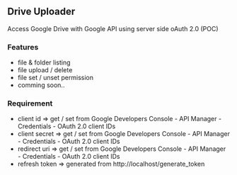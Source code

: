 ## Drive Uploader

Access Google Drive with Google API using server side oAuth 2.0 (POC)

### Features

- file & folder listing
- file upload / delete
- file set / unset permission
- comming soon..


### Requirement

- client id     => get / set from Google Developers Console - API Manager - Credentials - OAuth 2.0 client IDs
- client secret => get / set from Google Developers Console - API Manager - Credentials - OAuth 2.0 client IDs
- redirect uri  => get / set from Google Developers Console - API Manager - Credentials - OAuth 2.0 client IDs
- refresh token => generated from http://localhost/generate_token
